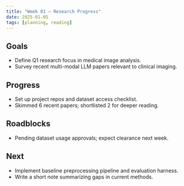 ```yaml
---
title: "Week 01 — Research Progress"
date: 2025-01-05
tags: [planning, reading]
---
```


Goals
-
- Define Q1 research focus in medical image analysis.
- Survey recent multi-modal LLM papers relevant to clinical imaging.

Progress
-
- Set up project repos and dataset access checklist.
- Skimmed 6 recent papers; shortlisted 2 for deeper reading.

Roadblocks
-
- Pending dataset usage approvals; expect clearance next week.

Next
-
- Implement baseline preprocessing pipeline and evaluation harness.
- Write a short note summarizing gaps in current methods.

